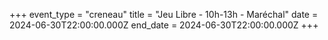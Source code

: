 +++
event_type = "creneau"
title = "Jeu Libre - 10h-13h - Maréchal"
date = 2024-06-30T22:00:00.000Z
end_date = 2024-06-30T22:00:00.000Z
+++


